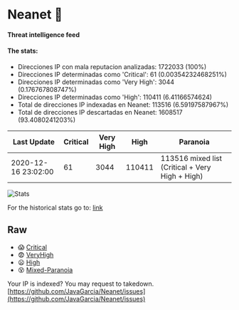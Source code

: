 # Neanet :hocho:
#### Threat intelligence feed
#### The stats:

- Direcciones IP con mala reputacion analizadas: 1722033 (100%)
- Direcciones IP determinadas como 'Critical':  61 (0.00354232468251%)
- Direcciones IP determinadas como 'Very High':  3044 (0.176767808747%)
- Direcciones IP determinadas como 'High':  110411 (6.41166574624)
- Total de direcciones IP indexadas en Neanet:  113516 (6.59197587967%)
- Total de direcciones IP descartadas en Neanet:  1608517 (93.4080241203%)

| Last Update | Critical | Very High | High | Paranoia |
| --- | --- | --- | --- | --- |
| 2020-12-16 23:02:00 | 61 | 3044 | 110411 | 113516 mixed list (Critical + Very High + High)|

![Stats](https://docs.google.com/spreadsheets/d/e/2PACX-1vSnaNMIXVabIpDJjufMlzH7poXnshF3mgd8Is1g9ytUEzVsP5my4Trn8f-xkoLLQ38xpL3HtmUexLo6/pubchart?oid=501124687&format=image)

For the historical stats go to: [link](/stats.csv)
## Raw
- :scream: [Critical](https://raw.githubusercontent.com/JavaGarcia/Neanet/master/blacklists/neanet_critical.txt)
- :fearful: [VeryHigh](https://raw.githubusercontent.com/JavaGarcia/Neanet/master/blacklists/neanet_veryHigh.txtt)
- :frowning: [High](https://raw.githubusercontent.com/JavaGarcia/Neanet/master/blacklists/neanet_high.txt)
- :dizzy_face: [Mixed-Paranoia](https://raw.githubusercontent.com/JavaGarcia/Neanet/master/blacklists/neanet_all.txt)


Your IP is indexed? You may request to takedown. [https://github.com/JavaGarcia/Neanet/issues](https://github.com/JavaGarcia/Neanet/issues)












































































































































































































































































































































































































































































































































































































































































































































































































































































































































































































































































































































































































































































































































































































































































































































































































































































































































































































































































































































































































































































































































































































































































































































































































































































































































































































































































































































































































































































































































